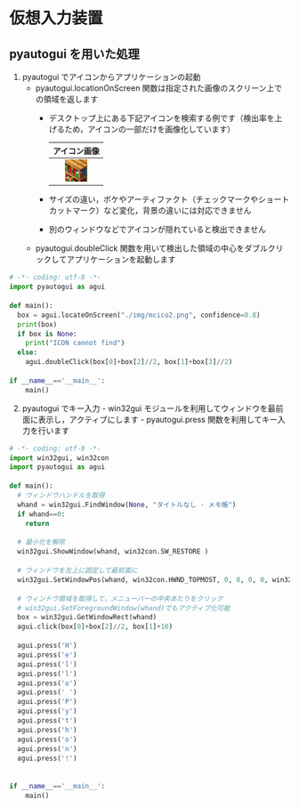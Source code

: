# 仮想入力装置

## pyautogui を用いた処理
  1. pyautogui でアイコンからアプリケーションの起動
     - pyautogui.locationOnScreen 関数は指定された画像のスクリーン上での領域を返します
        - デスクトップ上にある下記アイコンを検索する例です（検出率を上げるため，アイコンの一部だけを画像化しています）
       
          | アイコン画像 |
          |:--:|
          | ![mcico2.png](./mcico2.png) |
       
        - サイズの違い，ボケやアーティファクト（チェックマークやショートカットマーク）など変化，背景の違いには対応できません
        - 別のウィンドウなどでアイコンが隠れていると検出できません
     - pyautogui.doubleClick 関数を用いて検出した領域の中心をダブルクリックしてアプリケーションを起動します

  ```python
  # -*- coding: utf-8 -*-
  import pyautogui as agui

  def main():
    box = agui.locateOnScreen("./img/mcico2.png", confidence=0.8)
    print(box)
    if box is None:
      print("ICON cannot find")
    else:
      agui.doubleClick(box[0]+box[2]//2, box[1]+box[3]//2)

  if __name__=='__main__':
      main()
  ```

   2. pyautogui でキー入力
     - win32gui モジュールを利用してウィンドウを最前面に表示し，アクティブにします
     - pyautogui.press 関数を利用してキー入力を行います

  ```python
  # -*- coding: utf-8 -*-
  import win32gui, win32con
  import pyautogui as agui

  def main():
    # ウィンドウハンドルを取得
    whand = win32gui.FindWindow(None, "タイトルなし - メモ帳")
    if whand==0:
      return

    # 最小化を解除
    win32gui.ShowWindow(whand, win32con.SW_RESTORE )

    # ウィンドウを左上に固定して最前面に
    win32gui.SetWindowPos(whand, win32con.HWND_TOPMOST, 0, 0, 0, 0, win32con.SWP_NOSIZE)

    # ウィンドウ領域を取得して，メニューバーの中央あたりをクリック
    # win32gui.SetForegroundWindow(whand)でもアクティブ化可能
    box = win32gui.GetWindowRect(whand)
    agui.click(box[0]+box[2]//2, box[1]+10)

    agui.press('H')
    agui.press('e')
    agui.press('l')
    agui.press('l')
    agui.press('o')
    agui.press(' ')
    agui.press('P')
    agui.press('y')
    agui.press('t')
    agui.press('h')
    agui.press('o')
    agui.press('n')
    agui.press('!')


  if __name__=='__main__':
      main()
  ```
